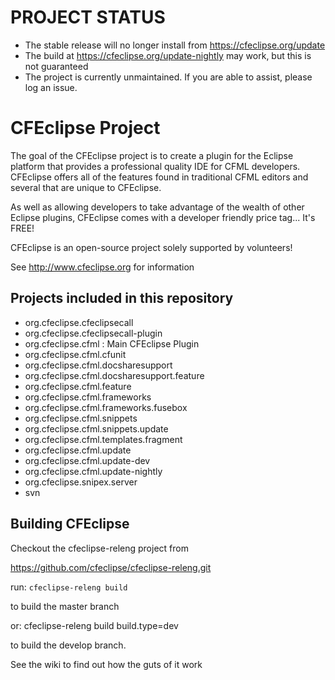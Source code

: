 PROJECT STATUS
==============

* The stable release will no longer install from https://cfeclipse.org/update 
* The build at https://cfeclipse.org/update-nightly may work, but this is not guaranteed
* The project is currently unmaintained.  If you are able to assist, please log an issue.

CFEclipse Project
=================
The goal of the CFEclipse project is to create a plugin for the Eclipse platform that provides a professional quality IDE for CFML developers. CFEclipse offers all of the features found in traditional CFML editors and several that are unique to CFEclipse.

As well as allowing developers to take advantage of the wealth of other Eclipse plugins, CFEclipse comes with a developer friendly price tag... It's FREE!

CFEclipse is an open-source project solely supported by volunteers!

See http://www.cfeclipse.org for information

Projects included in this repository
------------------------------------


* org.cfeclipse.cfeclipsecall
* org.cfeclipse.cfeclipsecall-plugin
* org.cfeclipse.cfml : Main CFEclipse Plugin
* org.cfeclipse.cfml.cfunit
* org.cfeclipse.cfml.docsharesupport
* org.cfeclipse.cfml.docsharesupport.feature
* org.cfeclipse.cfml.feature
* org.cfeclipse.cfml.frameworks
* org.cfeclipse.cfml.frameworks.fusebox
* org.cfeclipse.cfml.snippets
* org.cfeclipse.cfml.snippets.update
* org.cfeclipse.cfml.templates.fragment
* org.cfeclipse.cfml.update
* org.cfeclipse.cfml.update-dev
* org.cfeclipse.cfml.update-nightly
* org.cfeclipse.snipex.server
* svn



Building CFEclipse
------------------

Checkout the cfeclipse-releng project from 

https://github.com/cfeclipse/cfeclipse-releng.git

run: `cfeclipse-releng build`

to build the master branch

or: cfeclipse-releng build build.type=dev

to build the develop branch.

See the wiki to find out how the guts of it work
